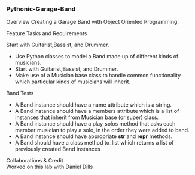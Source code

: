 ### Pythonic-Garage-Band

Overview
Creating a Garage Band with Object Oriented Programming.

Feature Tasks and Requirements

Start with Guitarist,Bassist, and Drummer.
- Use Python classes to model a Band made up of different kinds of musicians.
- Start with Guitarist,Bassist, and Drummer.
- Make use of a Musician base class to handle common functionality which particular kinds of musicians will inherit.

Band Tests

- A Band instance should have a name attribute which is a string.  
- A Band instance should have a members attribute which is a list of instances that inherit from Musician base (or super) class.  
- A Band instance should have a play_solos method that asks each member musician to play a solo, in the order they were added to band.  
- A Band instance should have appropriate __str__ and __repr__ methods.  
- A Band should have a class method to_list which returns a list of previously created Band instances  

Collaborations & Credit  
Worked on this lab with Daniel Dills
